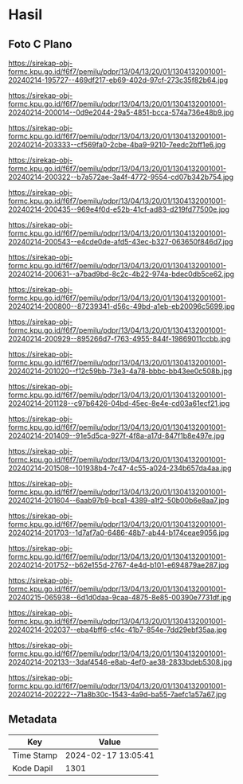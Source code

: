 # Hasil

## Foto C Plano

https://sirekap-obj-formc.kpu.go.id/f6f7/pemilu/pdpr/13/04/13/20/01/1304132001001-20240214-195727--469df217-eb69-402d-97cf-273c35f82b64.jpg

https://sirekap-obj-formc.kpu.go.id/f6f7/pemilu/pdpr/13/04/13/20/01/1304132001001-20240214-200014--0d9e2044-29a5-4851-bcca-574a736e48b9.jpg

https://sirekap-obj-formc.kpu.go.id/f6f7/pemilu/pdpr/13/04/13/20/01/1304132001001-20240214-203333--cf569fa0-2cbe-4ba9-9210-7eedc2bff1e6.jpg

https://sirekap-obj-formc.kpu.go.id/f6f7/pemilu/pdpr/13/04/13/20/01/1304132001001-20240214-200322--b7a572ae-3a4f-4772-9554-cd07b342b754.jpg

https://sirekap-obj-formc.kpu.go.id/f6f7/pemilu/pdpr/13/04/13/20/01/1304132001001-20240214-200435--969e4f0d-e52b-41cf-ad83-d219fd77500e.jpg

https://sirekap-obj-formc.kpu.go.id/f6f7/pemilu/pdpr/13/04/13/20/01/1304132001001-20240214-200543--e4cde0de-afd5-43ec-b327-063650f846d7.jpg

https://sirekap-obj-formc.kpu.go.id/f6f7/pemilu/pdpr/13/04/13/20/01/1304132001001-20240214-200631--a7bad9bd-8c2c-4b22-974a-bdec0db5ce62.jpg

https://sirekap-obj-formc.kpu.go.id/f6f7/pemilu/pdpr/13/04/13/20/01/1304132001001-20240214-200800--87239341-d56c-49bd-a1eb-eb20096c5699.jpg

https://sirekap-obj-formc.kpu.go.id/f6f7/pemilu/pdpr/13/04/13/20/01/1304132001001-20240214-200929--895266d7-f763-4955-844f-19869011ccbb.jpg

https://sirekap-obj-formc.kpu.go.id/f6f7/pemilu/pdpr/13/04/13/20/01/1304132001001-20240214-201020--f12c59bb-73e3-4a78-bbbc-bb43ee0c508b.jpg

https://sirekap-obj-formc.kpu.go.id/f6f7/pemilu/pdpr/13/04/13/20/01/1304132001001-20240214-201128--c97b6426-04bd-45ec-8e4e-cd03a61ecf21.jpg

https://sirekap-obj-formc.kpu.go.id/f6f7/pemilu/pdpr/13/04/13/20/01/1304132001001-20240214-201409--91e5d5ca-927f-4f8a-a17d-847f1b8e497e.jpg

https://sirekap-obj-formc.kpu.go.id/f6f7/pemilu/pdpr/13/04/13/20/01/1304132001001-20240214-201508--101938b4-7c47-4c55-a024-234b657da4aa.jpg

https://sirekap-obj-formc.kpu.go.id/f6f7/pemilu/pdpr/13/04/13/20/01/1304132001001-20240214-201604--6aab97b9-bca1-4389-a1f2-50b00b6e8aa7.jpg

https://sirekap-obj-formc.kpu.go.id/f6f7/pemilu/pdpr/13/04/13/20/01/1304132001001-20240214-201703--1d7af7a0-6486-48b7-ab44-b174ceae9056.jpg

https://sirekap-obj-formc.kpu.go.id/f6f7/pemilu/pdpr/13/04/13/20/01/1304132001001-20240214-201752--b62e155d-2767-4e4d-b101-e694879ae287.jpg

https://sirekap-obj-formc.kpu.go.id/f6f7/pemilu/pdpr/13/04/13/20/01/1304132001001-20240215-065938--6d1d0daa-9caa-4875-8e85-00390e7731df.jpg

https://sirekap-obj-formc.kpu.go.id/f6f7/pemilu/pdpr/13/04/13/20/01/1304132001001-20240214-202037--eba4bff6-cf4c-41b7-854e-7dd29ebf35aa.jpg

https://sirekap-obj-formc.kpu.go.id/f6f7/pemilu/pdpr/13/04/13/20/01/1304132001001-20240214-202133--3daf4546-e8ab-4ef0-ae38-2833bdeb5308.jpg

https://sirekap-obj-formc.kpu.go.id/f6f7/pemilu/pdpr/13/04/13/20/01/1304132001001-20240214-202222--71a8b30c-1543-4a9d-ba55-7aefc1a57a67.jpg


## Metadata

| Key        | Value               |
| ---------- | ------------------- |
| Time Stamp | 2024-02-17 13:05:41 |
| Kode Dapil | 1301                |



